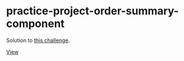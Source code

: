 # practice-project-order-summary-component
 
 Solution to [this challenge](https://www.frontendmentor.io/challenges/order-summary-component-QlPmajDUj).

[View](https://webbees-development.github.io/practice-project-order-summary-component/)